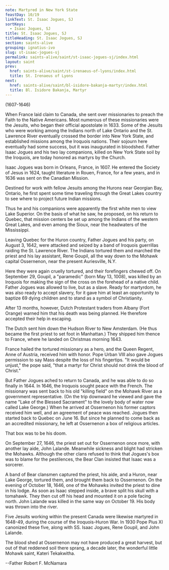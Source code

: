 ```yaml
---
note: Martyred in New York State
feastDay: 10/19
linkText: St. Isaac Jogues, SJ
sortKeys:
  - Isaac Jogues, SJ
title: St. Isaac Jogues, SJ
titleHeading: St. Isaac Jogues, SJ
section: saints-alive
grouping: ignatius-ivo
slug: st-isaac-jogues-sj
permalink: saints-alive/saint/st-isaac-jogues-sj/index.html
layout: saint
prev:
  href: saints-alive/saint/st-irenaeus-of-lyons/index.html
  title: St. Irenaeus of Lyons
next:
  href: saints-alive/saint/bl-isidore-bakanja-martyr/index.html
  title: Bl. Isidore Bakanja, Martyr
---
```

(1607-1646)

When France laid claim to Canada, she sent over missionaries to preach the Faith to the Native Americans. Most numerous of these missionaries were the Jesuits, who began their official apostolate in 1633. Some of the Jesuits who were working among the Indians north of Lake Ontario and the St. Lawrence River eventually crossed the border into New York State, and established missions among the Iroquois nations. Their sojourn here eventually had some success, but it was inaugurated in bloodshed. Father Isaac Jogues and his two lay companions, killed on New York State soil by the Iroquois, are today honored as martyrs by the Church.

Isaac Jogues was born in Orleans, France, in 1607. He entered the Society of Jesus in 1624, taught literature in Rouen, France, for a few years, and in 1636 was sent on the Canadian Mission.

Destined for work with fellow Jesuits among the Hurons near Georgian Bay, Ontario, he first spent some time traveling through the Great Lakes country to see where to project future Indian missions.

Thus he and his companions were apparently the first white men to view Lake Superior. On the basis of what he saw, he proposed, on his return to Quebec, that mission centers be set up among the Indians of the western Great Lakes, and even among the Sioux, near the headwaters of the Mississippi.

Leaving Quebec for the Huron country, Father Jogues and his party, on August 3, 1642, were attacked and seized by a band of Iroquois guerrillas raiding the St. Lawrence River. The Indians tortured them and marched the priest and his lay assistant, Rene Goupil, all the way down to the Mohawk capital Ossernenon, near the present Auriesville, N.Y.

Here they were again cruelly tortured, and their forefingers chewed off. On September 29, Goupil, a "paramedic" (born May 13, 1008), was killed by an Iroquois for making the sign of the cross on the forehead of a native child. Father Jogues was allowed to live, but as a slave. Ready for martyrdom, he was also ready to accept slavery, for it gave him at least an opportunity to baptize 69 dying children and to stand as a symbol of Christianity.

After 13 months, however, Dutch Protestant traders from Albany (Fort Orange) warned him that his death was being planned. He therefore accepted their help in escaping.

The Dutch sent him down the Hudson River to New Amsterdam. (He thus became the first priest to set foot in Manhattan.) They shipped him thence to France, where he landed on Christmas morning 1643.

France hailed the tortured missionary as a hero, and the Queen Regent, Anne of Austria, received him with honor. Pope Urban VIII also gave Jogues permission to say Mass despite the loss of his fingertips. "It would be unjust," the pope said, "that a martyr for Christ should not drink the blood of Christ."

But Father Jogues ached to return to Canada, and he was able to do so finally in 1644. In 1646, the Iroquois sought peace with the French. The missionary was sent back to his old "killing field" on the Mohawk River as a government representative. (On the trip downward he viewed and gave the name "Lake of the Blessed Sacrament" to the lovely body of water now called Lake George.) When he arrived at Ossernenon his former captors received him well, and an agreement of peace was reached. Jogues then started back to Quebec on June 16. But since he planned to come back as an accredited missionary, he left at Ossernenon a box of religious articles.

That box was to be his doom.

On September 27, 1646, the priest set out for Ossernenon once more, with another lay aide, John Lalande. Meanwhile sickness and blight had stricken the Mohawks. Although the other clans refused to think that Jogues's box was to blame for the pestilences, the Bear Clan insisted that Isaac was a sorcerer.

A band of Bear clansmen captured the priest, his aide, and a Huron, near Lake George, tortured them, and brought them back to Ossernenon. On the evening of October 18, 1646, one of the Mohawks invited the priest to dine in his lodge. As soon as Isaac stepped inside, a brave split his skull with a tomahawk. They then cut off his head and mounted it on a pole facing north. John Lalande was killed in the same way on October 19. His body was thrown into the river.

Five Jesuits working within the present Canada were likewise martyred in 1648-49, during the course of the Iroquois-Huron War. In 1930 Pope Pius XI canonized these five, along with SS. Isaac Jogues, Rene Goupil, and John Lalande.

The blood shed at Ossernenon may not have produced a great harvest, but out of that reddened soil there sprang, a decade later, the wonderful little Mohawk saint, Kateri Tekakwitha.

\--Father Robert F. McNamara